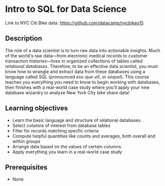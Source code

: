 # Intro to SQL for Data Science

Link to NYC Citi Bike data: https://github.com/datacamp/nycbikes15

## Description

The role of a data scientist is to turn raw data into actionable insights. Much of the world's raw data—from electronic medical records to customer transaction histories—lives in organized collections of tables called *relational databases*. Therefore, to be an effective data scientist, you must know how to wrangle and extract data from these databases using a language called SQL (pronounced *ess-que-ell*, or *sequel*). This course teaches you everything you need to know to begin working with databases, then finishes with a real-world case study where you'll apply your new database wizardry to analyze New York City bike share data!

## Learning objectives

* Learn the basic language and structure of relational databases
* Select columns of interest from database tables
* Filter for records matching specfic criteria
* Compute helpful quantities like counts and averages, both overall and within groups
* Arrange data based on the values of certain columns
* Apply everything you learn in a real-world case study

## Prerequisites

* None
